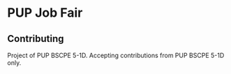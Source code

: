 # PUP Job Fair

## Contributing

Project of PUP BSCPE 5-1D. Accepting contributions from PUP BSCPE 5-1D only.